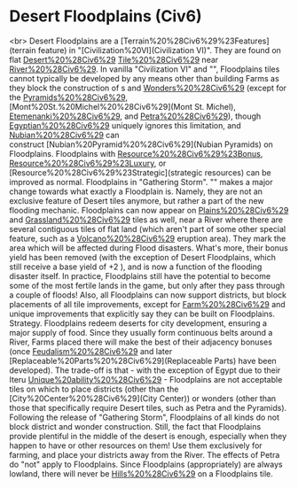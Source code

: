# Desert Floodplains (Civ6)

&lt;br&gt;
Desert Floodplains are a [Terrain%20%28Civ6%29%23Features](terrain feature) in "[Civilization%20VI](Civilization VI)". They are found on flat [Desert%20%28Civ6%29](Desert) [Tile%20%28Civ6%29](tiles) near [River%20%28Civ6%29](Rivers).
In vanilla "Civilization VI" and "", Floodplains tiles cannot typically be developed by any means other than building Farms as they block the construction of s and [Wonders%20%28Civ6%29](wonders) (except for the [Pyramids%20%28Civ6%29](Pyramids), [Mont%20St.%20Michel%20%28Civ6%29](Mont St. Michel), [Etemenanki%20%28Civ6%29](Etemenanki), and [Petra%20%28Civ6%29](Petra)), though [Egyptian%20%28Civ6%29](Egypt) uniquely ignores this limitation, and [Nubian%20%28Civ6%29](Nubia) can construct [Nubian%20Pyramid%20%28Civ6%29](Nubian Pyramids) on Floodplains. Floodplains with [Resource%20%28Civ6%29%23Bonus](bonus), [Resource%20%28Civ6%29%23Luxury](luxury), or [Resource%20%28Civ6%29%23Strategic](strategic resources) can be improved as normal.
Floodplains in "Gathering Storm".
"" makes a major change towards what exactly a Floodplain is. Namely, they are not an exclusive feature of Desert tiles anymore, but rather a part of the new flooding mechanic. Floodplains can now appear on [Plains%20%28Civ6%29](Plains) and [Grassland%20%28Civ6%29](Grassland) tiles as well, near a River where there are several contiguous tiles of flat land (which aren't part of some other special feature, such as a [Volcano%20%28Civ6%29](Volcano's) eruption area). They mark the area which will be affected during Flood disasters. What's more, their bonus yield has been removed (with the exception of Desert Floodplains, which still receive a base yield of +2 ), and is now a function of the flooding disaster itself. In practice, Floodplains still have the potential to become some of the most fertile lands in the game, but only after they pass through a couple of floods!
Also, all Floodplains can now support districts, but block placements of all tile improvements, except for [Farm%20%28Civ6%29](Farms) and unique improvements that explicitly say they can be built on Floodplains.
Strategy.
Floodplains redeem deserts for city development, ensuring a major supply of food. Since they usually form continuous belts around a River, Farms placed there will make the best of their adjacency bonuses (once [Feudalism%20%28Civ6%29](Feudalism) and later [Replaceable%20Parts%20%28Civ6%29](Replaceable Parts) have been developed). The trade-off is that - with the exception of Egypt due to their Iteru [Unique%20ability%20%28Civ6%29](ability) - Floodplains are not acceptable tiles on which to place districts (other than the [City%20Center%20%28Civ6%29](City Center)) or wonders (other than those that specifically require Desert tiles, such as Petra and the Pyramids).
Following the release of "Gathering Storm", Floodplains of all kinds do not block district and wonder construction. Still, the fact that Floodplains provide plentiful in the middle of the desert is enough, especially when they happen to have or other resources on them! Use them exclusively for farming, and place your districts away from the River.
The effects of Petra do "not" apply to Floodplains.
Since Floodplains (appropriately) are always lowland, there will never be [Hills%20%28Civ6%29](Hills) on a Floodplains tile.